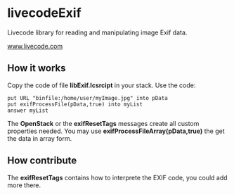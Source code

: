 # livecodeExif
Livecode library for reading and manipulating image Exif data.

www.livecode.com

## How it works
Copy the code of file **libExif.lcsrcipt** in your stack.
Use the code:

    put URL "binfile:/home/user/myImage.jpg" into pData
    put exifProcessFile(pData,true) into myList
    answer myList

The **OpenStack** or the **exifResetTags** messages create all custom properties needed.
You may use **exifProcessFileArray(pData,true)** the get the data in array form.

## How contribute
The **exifResetTags** contains how to interprete the EXIF code, you could add more there.
